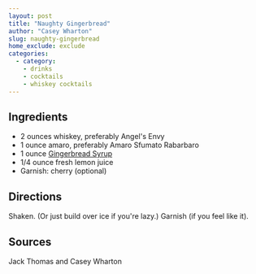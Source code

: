 ```yaml
---
layout: post
title: "Naughty Gingerbread"
author: "Casey Wharton"
slug: naughty-gingerbread
home_exclude: exclude
categories:
  - category:
    - drinks
    - cocktails
    - whiskey cocktails
---
```


## Ingredients

- 2 ounces whiskey, preferably Angel's Envy
- 1 ounce amaro, preferably Amaro Sfumato Rabarbaro
- 1 ounce [Gingerbread Syrup](/gingerbread-syrup.html)
- 1/4 ounce fresh lemon juice
- Garnish: cherry (optional)

## Directions

Shaken. (Or just build over ice if you're lazy.) Garnish (if you feel like it).

## Sources

Jack Thomas and Casey Wharton
